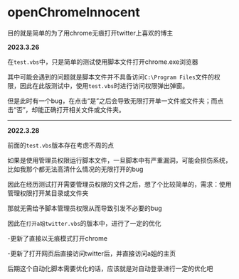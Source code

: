 # openChromeInnocent
目的就是简单的为了用chrome无痕打开twitter上喜欢的博主

**2023.3.26**

在`test.vbs`中，只是简单的测试使用脚本文件打开chrome.exe浏览器

其中可能会遇到的问题就是脚本文件并不具备访问`C:\Program Files`文件的权限，因此在此版测试中，使用`test.vbs`时进行访问权限弹出弹窗。

但是此时有一个bug，在点击“是”之后会导致无限打开单一文件或文件夹；而点击“否”，却能正确打开相关文件或文件夹。

********************************************************************************************
**2022.3.28**

前面的`test.vbs`版本存在考虑不周的点

如果是使用管理员权限运行脚本文件，一旦脚本中有严重漏洞，可能会损伤系统，比如我那个都无法高清什么情况的无限打开的bug

因此在经历测试打开需要管理员权限的文件之后，想了个比较简单的，需求：使用管理权限打开某目录或文件夹

那就无需给予脚本管理员权限从而导致引发不必要的bug

因此在`打开a姐twitter.vbs`的版本中，进行了一定的优化

-更新了直接以无痕模式打开chrome

-更新了打开网页后直接访问twitter后，并直接访问a姐的主页

后期这个自动化脚本需要优化的话，应该就是对自动登录进行一定的优化吧
